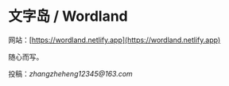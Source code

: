 # 文字岛 / Wordland

网站：[https://wordland.netlify.app](https://wordland.netlify.app)

随心而写。

投稿：_zhangzheheng12345@163.com_